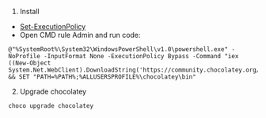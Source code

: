1. Install

- [Set-ExecutionPolicy](./fix-windows.md)
- Open CMD rule Admin and run code:

```
@"%SystemRoot%\System32\WindowsPowerShell\v1.0\powershell.exe" -NoProfile -InputFormat None -ExecutionPolicy Bypass -Command "iex ((New-Object System.Net.WebClient).DownloadString('https://community.chocolatey.org/install.ps1'))" && SET "PATH=%PATH%;%ALLUSERSPROFILE%\chocolatey\bin"
```

2. Upgrade chocolatey

```
choco upgrade chocolatey
```
